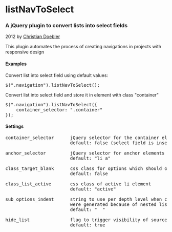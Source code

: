 listNavToSelect
================

### A jQuery plugin to convert lists into select fields

2012 by [Christian Doebler](http://www.christian-doebler.net/)

This plugin automates the process of creating navigations in
projects with responsive design


#### Examples

Convert list into select field using default values:
<pre>
$(".navigation").listNavToSelect();
</pre>

Convert list into select field and store it in element with class "container"
<pre>
$(".navigation").listNavToSelect({
	container_selector: ".container"
});
</pre>


#### Settings
<pre>
container_selector      jQuery selector for the container element for the select field
                        default: false (select field is inserted before list)

anchor_selector         jQuery selector for anchor elements in source list
                        default: "li a"

class_target_blank      css class for options which should open a new window
                        default: false

class_list_active       css class of active li element
						default: "active"

sub_options_indent      string to use per depth level when creation sub options which
                        were generated because of nested lists
                        default: "&nbsp;&nbsp;"

hide_list               flag to trigger visibility of source list
                        default: true
</pre>
